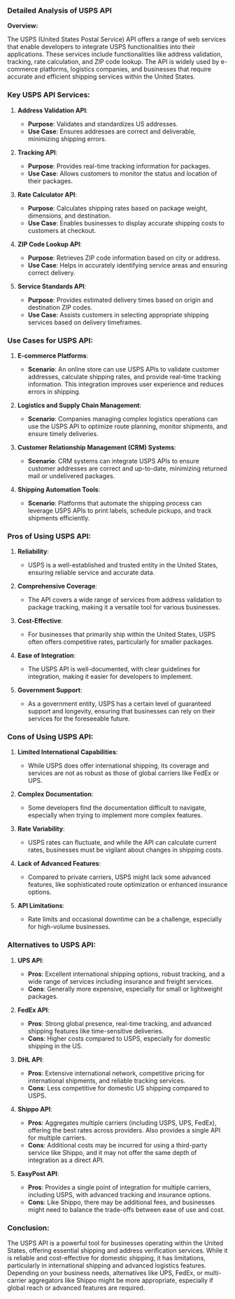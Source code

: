 ### Detailed Analysis of USPS API

**Overview:**

The USPS (United States Postal Service) API offers a range of web services that enable developers to integrate USPS functionalities into their applications. These services include functionalities like address validation, tracking, rate calculation, and ZIP code lookup. The API is widely used by e-commerce platforms, logistics companies, and businesses that require accurate and efficient shipping services within the United States.

### Key USPS API Services:

1. **Address Validation API**:
   - **Purpose**: Validates and standardizes US addresses.
   - **Use Case**: Ensures addresses are correct and deliverable, minimizing shipping errors.

2. **Tracking API**:
   - **Purpose**: Provides real-time tracking information for packages.
   - **Use Case**: Allows customers to monitor the status and location of their packages.

3. **Rate Calculator API**:
   - **Purpose**: Calculates shipping rates based on package weight, dimensions, and destination.
   - **Use Case**: Enables businesses to display accurate shipping costs to customers at checkout.

4. **ZIP Code Lookup API**:
   - **Purpose**: Retrieves ZIP code information based on city or address.
   - **Use Case**: Helps in accurately identifying service areas and ensuring correct delivery.

5. **Service Standards API**:
   - **Purpose**: Provides estimated delivery times based on origin and destination ZIP codes.
   - **Use Case**: Assists customers in selecting appropriate shipping services based on delivery timeframes.

### Use Cases for USPS API:

1. **E-commerce Platforms**:
   - **Scenario**: An online store can use USPS APIs to validate customer addresses, calculate shipping rates, and provide real-time tracking information. This integration improves user experience and reduces errors in shipping.

2. **Logistics and Supply Chain Management**:
   - **Scenario**: Companies managing complex logistics operations can use the USPS API to optimize route planning, monitor shipments, and ensure timely deliveries.

3. **Customer Relationship Management (CRM) Systems**:
   - **Scenario**: CRM systems can integrate USPS APIs to ensure customer addresses are correct and up-to-date, minimizing returned mail or undelivered packages.

4. **Shipping Automation Tools**:
   - **Scenario**: Platforms that automate the shipping process can leverage USPS APIs to print labels, schedule pickups, and track shipments efficiently.

### Pros of Using USPS API:

1. **Reliability**:
   - USPS is a well-established and trusted entity in the United States, ensuring reliable service and accurate data.

2. **Comprehensive Coverage**:
   - The API covers a wide range of services from address validation to package tracking, making it a versatile tool for various businesses.

3. **Cost-Effective**:
   - For businesses that primarily ship within the United States, USPS often offers competitive rates, particularly for smaller packages.

4. **Ease of Integration**:
   - The USPS API is well-documented, with clear guidelines for integration, making it easier for developers to implement.

5. **Government Support**:
   - As a government entity, USPS has a certain level of guaranteed support and longevity, ensuring that businesses can rely on their services for the foreseeable future.

### Cons of Using USPS API:

1. **Limited International Capabilities**:
   - While USPS does offer international shipping, its coverage and services are not as robust as those of global carriers like FedEx or UPS.

2. **Complex Documentation**:
   - Some developers find the documentation difficult to navigate, especially when trying to implement more complex features.

3. **Rate Variability**:
   - USPS rates can fluctuate, and while the API can calculate current rates, businesses must be vigilant about changes in shipping costs.

4. **Lack of Advanced Features**:
   - Compared to private carriers, USPS might lack some advanced features, like sophisticated route optimization or enhanced insurance options.

5. **API Limitations**:
   - Rate limits and occasional downtime can be a challenge, especially for high-volume businesses.

### Alternatives to USPS API:

1. **UPS API**:
   - **Pros**: Excellent international shipping options, robust tracking, and a wide range of services including insurance and freight services.
   - **Cons**: Generally more expensive, especially for small or lightweight packages.

2. **FedEx API**:
   - **Pros**: Strong global presence, real-time tracking, and advanced shipping features like time-sensitive deliveries.
   - **Cons**: Higher costs compared to USPS, especially for domestic shipping in the US.

3. **DHL API**:
   - **Pros**: Extensive international network, competitive pricing for international shipments, and reliable tracking services.
   - **Cons**: Less competitive for domestic US shipping compared to USPS.

4. **Shippo API**:
   - **Pros**: Aggregates multiple carriers (including USPS, UPS, FedEx), offering the best rates across providers. Also provides a single API for multiple carriers.
   - **Cons**: Additional costs may be incurred for using a third-party service like Shippo, and it may not offer the same depth of integration as a direct API.

5. **EasyPost API**:
   - **Pros**: Provides a single point of integration for multiple carriers, including USPS, with advanced tracking and insurance options.
   - **Cons**: Like Shippo, there may be additional fees, and businesses might need to balance the trade-offs between ease of use and cost.

### Conclusion:

The USPS API is a powerful tool for businesses operating within the United States, offering essential shipping and address verification services. While it is reliable and cost-effective for domestic shipping, it has limitations, particularly in international shipping and advanced logistics features. Depending on your business needs, alternatives like UPS, FedEx, or multi-carrier aggregators like Shippo might be more appropriate, especially if global reach or advanced features are required.

